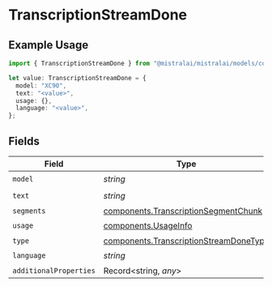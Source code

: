 # TranscriptionStreamDone

## Example Usage

```typescript
import { TranscriptionStreamDone } from "@mistralai/mistralai/models/components";

let value: TranscriptionStreamDone = {
  model: "XC90",
  text: "<value>",
  usage: {},
  language: "<value>",
};
```

## Fields

| Field                                                                                            | Type                                                                                             | Required                                                                                         | Description                                                                                      |
| ------------------------------------------------------------------------------------------------ | ------------------------------------------------------------------------------------------------ | ------------------------------------------------------------------------------------------------ | ------------------------------------------------------------------------------------------------ |
| `model`                                                                                          | *string*                                                                                         | :heavy_check_mark:                                                                               | N/A                                                                                              |
| `text`                                                                                           | *string*                                                                                         | :heavy_check_mark:                                                                               | N/A                                                                                              |
| `segments`                                                                                       | [components.TranscriptionSegmentChunk](../../models/components/transcriptionsegmentchunk.md)[]   | :heavy_minus_sign:                                                                               | N/A                                                                                              |
| `usage`                                                                                          | [components.UsageInfo](../../models/components/usageinfo.md)                                     | :heavy_check_mark:                                                                               | N/A                                                                                              |
| `type`                                                                                           | [components.TranscriptionStreamDoneType](../../models/components/transcriptionstreamdonetype.md) | :heavy_minus_sign:                                                                               | N/A                                                                                              |
| `language`                                                                                       | *string*                                                                                         | :heavy_check_mark:                                                                               | N/A                                                                                              |
| `additionalProperties`                                                                           | Record<string, *any*>                                                                            | :heavy_minus_sign:                                                                               | N/A                                                                                              |